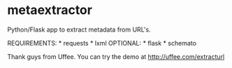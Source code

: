 metaextractor
=============

Python/Flask app to extract metadata from URL's.

REQUIREMENTS:
    * requests
    * lxml
OPTIONAL:
    * flask
    * schemato


Thank guys from Uffee. You can try the demo at http://uffee.com/extracturl 
